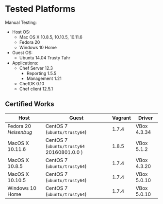 # Tested Platforms

Manual Testing:

  * Host OS:
      * Mac OS X 10.8.5, 10.10.5, 10.11.6
      * Fedora 20
      * Windows 10 Home
  * Guest OS:
      * Ubuntu 14.04 Trusty Tahr
  * Applications:
      *  Chef Server 12.3
         * Reporting 1.5.5
         * Management 1.21
      *  ChefDK 0.10
      *  Chef client 12.5.1

## **Certified Works**

|Host                  |Guest                                     |Vagrant|Driver     |
|----------------------|------------------------------------------|-------|-----------|
|Fedora 20 *Heisenbug* |CentOS 7 (`ubuntu/trusty64`)              |1.7.4  |VBox 4.3.34|
|MacOS X 10.11.6       |CentOS 7 (`ubuntu/trusty64` 20160801.0.0 )|1.8.5  |VBox 5.1.2 |
|MacOS X 10.8.5        |CentOS 7 (`ubuntu/trusty64`)              |1.7.4  |VBox 4.3.20|
|MacOS X 10.10.5       |CentOS 7 (`ubuntu/trusty64`)              |1.7.4  |VBox 5.0.10|
|Windows 10 Home       |CentOS 7 (`ubuntu/trusty64`)              |1.7.4  |VBox 5.0.10|
